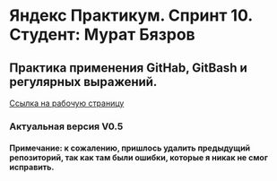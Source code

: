 # Яндекс Практикум. Спринт 10. Студент: Мурат Бязров
## Практика применения GitHab, GitBash и регулярных выражений. 
[Ссылка на рабочую страницу](https://muratbyazrov.github.io/Sprint10/)
### Актуальная версия V0.5
#### Примечание: к сожалению, пришлось удалить предыдущий репозиторий, так как там были ошибки, которые я никак не смог исправить. 
